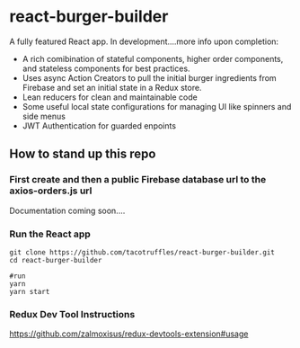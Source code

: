# react-burger-builder

A fully featured React app. In development....more info upon completion:
- A rich comibination of stateful components, higher order components, and stateless components for best practices.
- Uses async Action Creators to pull the initial burger ingredients from Firebase and set an initial state in a Redux store.
- Lean reducers for clean and maintainable code 
- Some useful local state configurations for managing UI like spinners and side menus
- JWT Authentication for guarded enpoints


## How to stand up this repo

### First create and then a public Firebase database url to the axios-orders.js url

Documentation coming soon....

###  Run the React app 

```shell
git clone https://github.com/tacotruffles/react-burger-builder.git
cd react-burger-builder

#run
yarn
yarn start
```

### Redux Dev Tool Instructions

https://github.com/zalmoxisus/redux-devtools-extension#usage

